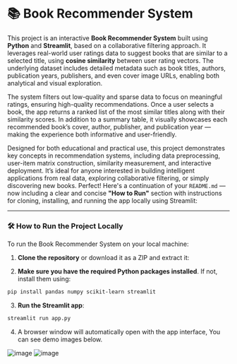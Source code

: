 # 📚 Book Recommender System

This project is an interactive **Book Recommender System** built using **Python** and **Streamlit**, based on a collaborative filtering approach. It leverages real-world user ratings data to suggest books that are similar to a selected title, using **cosine similarity** between user rating vectors. The underlying dataset includes detailed metadata such as book titles, authors, publication years, publishers, and even cover image URLs, enabling both analytical and visual exploration.

The system filters out low-quality and sparse data to focus on meaningful ratings, ensuring high-quality recommendations. Once a user selects a book, the app returns a ranked list of the most similar titles along with their similarity scores. In addition to a summary table, it visually showcases each recommended book’s cover, author, publisher, and publication year — making the experience both informative and user-friendly.

Designed for both educational and practical use, this project demonstrates key concepts in recommendation systems, including data preprocessing, user-item matrix construction, similarity measurement, and interactive deployment. It’s ideal for anyone interested in building intelligent applications from real data, exploring collaborative filtering, or simply discovering new books.
Perfect! Here's a continuation of your `README.md` — now including a clear and concise **"How to Run"** section with instructions for cloning, installing, and running the app locally using Streamlit:

---

### 🛠️ How to Run the Project Locally

To run the Book Recommender System on your local machine:

1. **Clone the repository** or download it as a ZIP and extract it:

2. **Make sure you have the required Python packages installed**. If not, install them using:

```bash
pip install pandas numpy scikit-learn streamlit
```
3. **Run the Streamlit app**:

```bash
streamlit run app.py
```

4. A browser window will automatically open with the app interface, You can see demo images below.


![image](https://github.com/user-attachments/assets/300c693a-c7b7-4e57-9bc1-d07fcb171b8b)
![image](https://github.com/user-attachments/assets/86d93fa1-5374-4320-931e-360a8fdd3a1f)

